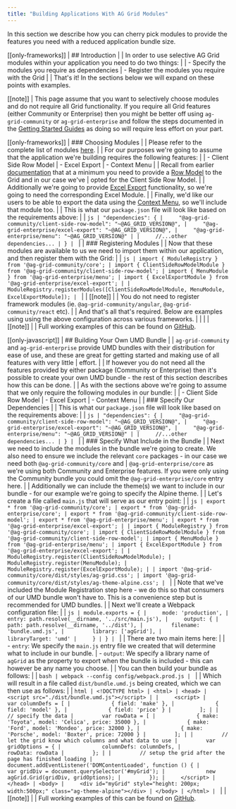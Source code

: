 ```yaml
---
title: "Building Applications With AG Grid Modules"
---
```


In this section we describe how you can cherry pick modules to provide the features you need with a reduced application bundle size.

[[only-frameworks]]
| ## Introduction
|
| In order to use selective AG Grid modules within your application you need to do two things:
|
| - Specify the modules you require as dependencies
| - Register the modules you require with the Grid
|
| That's it! In the sections below we will expand on these points with examples.

[[note]]
| This page assume that you want to selectively choose modules and do not require all Grid functionality. If you require all Grid features (either Community or Enterprise) then you might be better off using `ag-grid-community` or `ag-grid-enterprise` and follow the steps documented in the [Getting Started Guides](/getting-started/) as doing so will require less effort on your part.

[[only-frameworks]]
| ### Choosing Modules
|
| Please refer to the complete list of modules [here](/modules/#modules).
|
| For our purposes we're going to assume that the application we're building requires the following features:
|
| - Client Side Row Model
| - Excel Export
| - Context Menu
|
| Recall from earlier [documentation](/modules/#providing-modules-to-individual-grids) that at a minimum you need to provide a [Row Model](/row-models/) to the Grid and in our case we've | opted for the Client Side Row Model.
|
| Additionally we're going to provide [Excel Export](/excel-export/) functionality, so we're going to need the corresponding Excel Module.
|
| Finally, we'd like our users to be able to export the data using the [Context Menu](/context-menu/), so we'll include that module too.
|
| This is what our `package.json` file will look like based on the requirements above:
|
| ```js
| "dependencies": {
|     "@ag-grid-community/client-side-row-model": "~@AG_GRID_VERSION@",
|     "@ag-grid-enterprise/excel-export": "~@AG_GRID_VERSION@",
|     "@ag-grid-enterprise/menu": "~@AG_GRID_VERSION@"
|
|     //...other dependencies...
| }
| ```
|
| ### Registering Modules
|
| Now that these modules are available to us we need to import them within our application, and then register them with the Grid:
|
| ```js
| import { ModuleRegistry } from '@ag-grid-community/core';
| import { ClientSideRowModelModule } from '@ag-grid-community/client-side-row-model';
| import { MenuModule } from '@ag-grid-enterprise/menu';
| import { ExcelExportModule } from '@ag-grid-enterprise/excel-export';
|
| ModuleRegistry.registerModules([ClientSideRowModelModule, MenuModule, ExcelExportModule]);
| ```
|
| [[note]]
| | You do not need to register framework modules (ie. `@ag-grid-community/angular`, `@ag-grid-community/react` etc).
|
| And that's all that's required. Below are examples using using the above configuration across various frameworks.
|
| <grid-example title='Using Modules' name='module-grid' type='multi' options='{ "enterprise": true, "modules": ["clientside", "menu", "excel"], "showCode": true }'></grid-example>
|
| [[note]]
| | Full working examples of this can be found on [GitHub](https://github.com/seanlandsman/ag-grid-module-bundling).

[[only-javascript]]
| ## Building Your Own UMD Bundle
|
| `ag-grid-community` and `ag-grid-enterprise` provide UMD bundles with their distribution for ease of use, and these are great for getting started and making use of all features with very little | effort.
|
| If however you do not need all the features provided by either package (Community or Enterprise) then it's possible to create your own UMD bundle - the rest of this section describes how this can be done.
|
| As with the sections above we're going to assume that we only require the following modules in our bundle:
|
| - Client Side Row Model
| - Excel Export
| - Context Menu
|
| ### Specify Our Dependencies
|
| This is what our `package.json` file will look like based on the requirements above:
|
| ```js
| "dependencies": {
|     "@ag-grid-community/client-side-row-model": "~@AG_GRID_VERSION@",
|     "@ag-grid-enterprise/excel-export": "~@AG_GRID_VERSION@",
|     "@ag-grid-enterprise/menu": "~@AG_GRID_VERSION@"
|
|     //...other dependencies...
| }
| ```
|
| ### Specify What Include in the Bundle
|
| Next we need to include the modules in the bundle we're going to create. We also need to ensure we include the relevant `core` packages - in our case we need both `@ag-grid-community/core` and
| `@ag-grid-enterprise/core` as we're using both Community and Enterprise features. If you were only using the Community bundle you could omit the `@ag-grid-enterprise/core` entry here.
|
| Additionally we can include the theme(s) we want to include in our bundle - for our example we're going to specify the Alpine theme.
|
| Let's create a file called `main.js` that will serve as our entry point:
|
| ```js
| export * from '@ag-grid-community/core';
| export * from '@ag-grid-enterprise/core';
| export * from '@ag-grid-community/client-side-row-model';
| export * from '@ag-grid-enterprise/menu';
| export * from '@ag-grid-enterprise/excel-export';
|
| import { ModuleRegistry } from '@ag-grid-community/core';
| import { ClientSideRowModelModule } from '@ag-grid-community/client-side-row-model';
| import { MenuModule } from '@ag-grid-enterprise/menu';
| import { ExcelExportModule } from '@ag-grid-enterprise/excel-export';
|
| ModuleRegistry.register(ClientSideRowModelModule);
| ModuleRegistry.register(MenuModule);
| ModuleRegistry.register(ExcelExportModule);
|
| import '@ag-grid-community/core/dist/styles/ag-grid.css';
| import '@ag-grid-community/core/dist/styles/ag-theme-alpine.css';
| ```
|
| Note that we've included the Module Registration step here - we do this so that consumers of our UMD bundle won't have to. This is a convenience step but is recommended for UMD bundles.
|
| Next we'll create a Webpack configuration file:
|
| ```js
| module.exports = {
|     mode: 'production',
|     entry: path.resolve(__dirname, '../src/main.js'),
|     output: {
|         path: path.resolve(__dirname, '../dist'),
|         filename: 'bundle.umd.js',
|         library: ['agGrid'],
|         libraryTarget: 'umd'
|     }
| }
| ```
|
| There are two main items here:
|
| - `entry`: We specify the `main.js` entry file we created that will determine what to include in our bundle.
| - `output`: We specify a library name of `agGrid` as the property to export when the bundle is included - this can however be any name you choose.
|
| You can then build your bundle as follows:
|
| ```bash
| webpack --config config/webpack.prod.js
| ```
|
| Which will result in a file called `dist/bundle.umd.js` being created, which we can then use as follows:
|
| ```html
| <!DOCTYPE html>
| <html>
| <head>
|     <script src="./dist/bundle.umd.js"></script>
|
|     <script>
|         var columnDefs = [
|             { field: 'make' },
|             { field: 'model' },
|             { field: 'price' }
|         ];
|
|         // specify the data
|         var rowData = [
|             { make: 'Toyota', model: 'Celica', price: 35000 },
|             { make: 'Ford', model: 'Mondeo', price: 32000 },
|             { make: 'Porsche', model: 'Boxter', price: 72000 }
|         ];
|
|         // let the grid know which columns and what data to use
|         var gridOptions = {
|             columnDefs: columnDefs,
|             rowData: rowData
|         };
|
|         // setup the grid after the page has finished loading
|         document.addEventListener('DOMContentLoaded', function () {
|             var gridDiv = document.querySelector('#myGrid');
|             new agGrid.Grid(gridDiv, gridOptions);
|         });
|     </script>
| </head>
| <body>
|     <div id="myGrid" style="height: 200px; width:500px;" class="ag-theme-alpine"></div>
| </body>
| </html>
| ```
|
| [[note]]
| | Full working examples of this can be found on [GitHub](https://github.com/seanlandsman/ag-grid-module-bundling).
